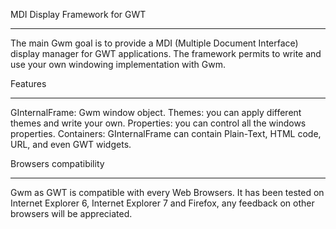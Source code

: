 MDI Display Framework for GWT

---

The main Gwm goal is to provide a MDI (Multiple Document Interface) display manager for GWT applications.
The framework permits to write and use your own windowing implementation with Gwm.


Features

---


GInternalFrame: Gwm window object.
Themes: you can apply different themes and write your own.
Properties: you can control all the windows properties.
Containers: GInternalFrame can contain Plain-Text, HTML code, URL, and even GWT widgets.


Browsers compatibility

---


Gwm as GWT is compatible with every Web Browsers.
It has been tested on Internet Explorer 6, Internet Explorer 7 and Firefox, any feedback on other browsers will be appreciated.





